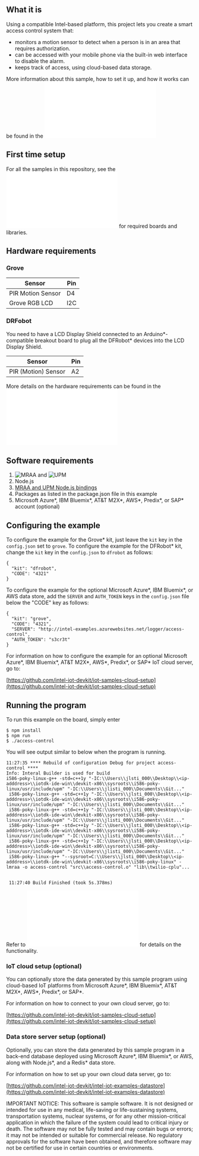 ## What it is

Using a compatible Intel-based platform, this project lets you create a smart access control system that:<br>
- monitors a motion sensor to detect when a person is in an area that requires authorization.<br>
- can be accessed with your mobile phone via the built-in web interface to disable the alarm.<br>
- keeps track of access, using cloud-based data storage.

More information about this sample, how to set it up, and how it works can be found in the ![project README](./../README.md)

## First time setup
For all the samples in this repository, see the ![General Setup Instructions](./../../README.md#setup) for required boards and libraries.

## Hardware requirements
### Grove
Sensor | Pin
--- | ---
PIR Motion Sensor | D4
Grove RGB LCD | I2C

### DRFobot
You need to have a LCD Display Shield connected to an Arduino\*-compatible breakout board to plug all the DFRobot\* devices into the LCD Display Shield.

Sensor | Pin
--- | ---
PIR (Motion) Sensor | A2

More details on the hardware requirements can be found in the ![project README](./../README.md)

## Software requirements

1. ![MRAA](https://github.com/intel-iot-devkit/mraa) and ![UPM](https://upm.mraa.io) 
1. Node.js 
2. [MRAA and UPM Node.js bindings](https://github.com/intel-iot-devkit/upm/blob/master/docs/installing.md)
2. Packages as listed in the package.json file in this example 
2. Microsoft Azure\*, IBM Bluemix\*, AT&T M2X\*, AWS\*, Predix\*, or SAP\* account (optional)

## Configuring the example

To configure the example for the Grove\* kit, just leave the `kit` key in the `config.json` set to `grove`. To configure the example for the DFRobot\* kit, change the `kit` key in the `config.json` to `dfrobot` as follows:

```
{
  "kit": "dfrobot",
  "CODE": "4321"
}
```

To configure the example for the optional Microsoft Azure\*, IBM Bluemix\*, or AWS data store, add the `SERVER` and `AUTH_TOKEN` keys in the `config.json` file below the "CODE" key as follows:

```
{
  "kit": "grove",
  "CODE": "4321",
  "SERVER": "http://intel-examples.azurewebsites.net/logger/access-control",
  "AUTH_TOKEN": "s3cr3t"
}
```

For information on how to configure the example for an optional Microsoft Azure\*, IBM Bluemix\*, AT&T M2X\*, AWS\*, Predix\*, or SAP\* IoT cloud server, go to:

[https://github.com/intel-iot-devkit/iot-samples-cloud-setup](https://github.com/intel-iot-devkit/iot-samples-cloud-setup)

## Running the program 

To run this example on the board, simply enter

    $ npm install
    $ npm run
    $ ./access-control
    
You will see output similar to below when the program is running.

```
11:27:35 **** Rebuild of configuration Debug for project access-control ****
Info: Interal Builder is used for build
i586-poky-linux-g++ -std=c++1y "-IC:\\Users\\jlsti_000\\Desktop\\<ip-adddress>\\iotdk-ide-win\\devkit-x86\\sysroots\\i586-poky-linux/usr/include/upm" "-IC:\\Users\\jlisti_000\\Documents\\Git..."
 i586-poky-linux-g++ -std=c++1y "-IC:\\Users\\jlsti_000\\Desktop\\<ip-adddress>\\iotdk-ide-win\\devkit-x86\\sysroots\\i586-poky-linux/usr/include/upm" "-IC:\\Users\\jlisti_000\\Documents\\Git..."
 i586-poky-linux-g++ -std=c++1y "-IC:\\Users\\jlsti_000\\Desktop\\<ip-adddress>\\iotdk-ide-win\\devkit-x86\\sysroots\\i586-poky-linux/usr/include/upm" "-IC:\\Users\\jlisti_000\\Documents\\Git..."
 i586-poky-linux-g++ -std=c++1y "-IC:\\Users\\jlsti_000\\Desktop\\<ip-adddress>\\iotdk-ide-win\\devkit-x86\\sysroots\\i586-poky-linux/usr/include/upm" "-IC:\\Users\\jlisti_000\\Documents\\Git..."
 i586-poky-linux-g++ -std=c++1y "-IC:\\Users\\jlsti_000\\Desktop\\<ip-adddress>\\iotdk-ide-win\\devkit-x86\\sysroots\\i586-poky-linux/usr/include/upm" "-IC:\\Users\\jlisti_000\\Documents\\Git..."
 i586-poky-linux-g++ "--sysroot=C:\\Users\\jlsti_000\\Desktop\\<ip-adddress>\\iotdk-ide-win\\devkit-x86\\sysroots\\i586-poky-linux" -lmraa -o access-control "src\\access-control.o" "lib\\twilio-cplu"...

 
 11:27:40 Build Finished (took 5s.378ms)
  ```

Refer to ![How it Works](./../README.md#how-it-works) for details on the functionality.


### IoT cloud setup (optional)

You can optionally store the data generated by this sample program using cloud-based IoT platforms from Microsoft Azure\*, IBM Bluemix\*, AT&T M2X\*, AWS\*, Predix\*, or SAP\*.

For information on how to connect to your own cloud server, go to:

[https://github.com/intel-iot-devkit/iot-samples-cloud-setup](https://github.com/intel-iot-devkit/iot-samples-cloud-setup)

### Data store server setup (optional)

Optionally, you can store the data generated by this sample program in a back-end database deployed using Microsoft Azure\*, IBM Bluemix\*, or AWS, along with Node.js\*, and a Redis\* data store.

For information on how to set up your own cloud data server, go to:

[https://github.com/intel-iot-devkit/intel-iot-examples-datastore](https://github.com/intel-iot-devkit/intel-iot-examples-datastore)


IMPORTANT NOTICE: This software is sample software. It is not designed or intended for use in any medical, life-saving or life-sustaining systems, transportation systems, nuclear systems, or for any other mission-critical application in which the failure of the system could lead to critical injury or death. The software may not be fully tested and may contain bugs or errors; it may not be intended or suitable for commercial release. No regulatory approvals for the software have been obtained, and therefore software may not be certified for use in certain countries or environments.
